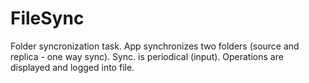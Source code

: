# FileSync
Folder syncronization task. 
App synchronizes two folders (source and replica - one way sync).
Sync. is periodical (input).
Operations are displayed and logged into file.
